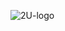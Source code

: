 ![2U-logo](https://user-images.githubusercontent.com/55994508/171744004-9694c3d3-9519-414a-8ee6-c628929669ae.png)

